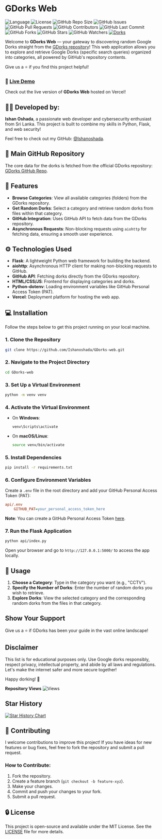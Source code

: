# GDorks Web

![Language](https://img.shields.io/badge/language-python-orange) ![License](https://img.shields.io/badge/license-MIT-green) ![GitHub Repo Size](https://img.shields.io/github/repo-size/Ishanoshada/GDorks-web) ![GitHub Issues](https://img.shields.io/github/issues/Ishanoshada/GDorks-web) ![GitHub Pull Requests](https://img.shields.io/github/issues-pr/Ishanoshada/GDorks-web) ![GitHub Contributors](https://img.shields.io/github/contributors/Ishanoshada/GDorks-web) ![GitHub Last Commit](https://img.shields.io/github/last-commit/Ishanoshada/GDorks-web) ![GitHub Forks](https://img.shields.io/github/forks/Ishanoshada/GDorks-web?style=social) ![GitHub Stars](https://img.shields.io/github/stars/Ishanoshada/GDorks-web?style=social) ![GitHub Watchers](https://img.shields.io/github/watchers/Ishanoshada/GDorks-web?style=social)
[![Dorks](https://img.shields.io/badge/Dorks-Discover%20the%20Internet-blue)](https://img.shields.io/)

Welcome to **GDorks Web** — your gateway to discovering random Google Dorks straight from the [GDorks repository](https://github.com/Ishanoshada/GDorks)! This web application allows you to explore and retrieve Google Dorks (specific search queries) organized into categories, all powered by GitHub's repository contents.


Give us a ⭐️ if you find this project helpful!

### 🚀 [Live Demo](https://gdork-web.vercel.app/)

Check out the live version of **GDorks Web** hosted on Vercel!

## 🧑‍💻 Developed by:

**Ishan Oshada**, a passionate web developer and cybersecurity enthusiast from Sri Lanka. This project is built to combine my skills in Python, Flask, and web security!

Feel free to check out my GitHub: [@Ishanoshada](https://github.com/Ishanoshada).

## 🔑 Main GitHub Repository

The core data for the dorks is fetched from the official GDorks repository: [GDorks GitHub Repo](https://github.com/Ishanoshada/GDorks).

## 🌟 Features

- **Browse Categories**: View all available categories (folders) from the GDorks repository.
- **Get Random Dorks**: Select a category and retrieve random dorks from files within that category.
- **GitHub Integration**: Uses GitHub API to fetch data from the GDorks repository.
- **Asynchronous Requests**: Non-blocking requests using `aiohttp` for fetching data, ensuring a smooth user experience.

## ⚙️ Technologies Used

- **Flask**: A lightweight Python web framework for building the backend.
- **aiohttp**: Asynchronous HTTP client for making non-blocking requests to GitHub.
- **GitHub API**: Fetching dorks directly from the GDorks repository.
- **HTML/CSS/JS**: Frontend for displaying categories and dorks.
- **Python-dotenv**: Loading environment variables like GitHub Personal Access Token (PAT).
- **Vercel**: Deployment platform for hosting the web app.

## 💻 Installation

Follow the steps below to get this project running on your local machine.

### 1. Clone the Repository

```bash
git clone https://github.com/Ishanoshada/GDorks-web.git
```

### 2. Navigate to the Project Directory

```bash
cd GDorks-web
```

### 3. Set Up a Virtual Environment

```bash
python -m venv venv
```

### 4. Activate the Virtual Environment

- On **Windows**:
  ```bash
  venv\Scripts\activate
  ```
- On **macOS/Linux**:
  ```bash
  source venv/bin/activate
  ```

### 5. Install Dependencies

```bash
pip install -r requirements.txt
```

### 6. Configure Environment Variables

Create a `.env` file in the root directory and add your GitHub Personal Access Token (PAT):

```ini
api/.env
    GITHUB_PAT=your_personal_access_token_here 
```

**Note**: You can create a GitHub Personal Access Token [here](https://github.com/settings/tokens).

### 7. Run the Flask Application

```bash
python api/index.py
```

Open your browser and go to `http://127.0.0.1:5000/` to access the app locally.

## 📱 Usage

1. **Choose a Category**: Type in the category you want (e.g., "CCTV").
2. **Specify the Number of Dorks**: Enter the number of random dorks you wish to retrieve.
3. **Explore Dorks**: View the selected category and the corresponding random dorks from the files in that category.


## Show Your Support

Give us a ⭐️ if GDorks has been your guide in the vast online landscape!

## Disclaimer

This list is for educational purposes only. Use Google dorks responsibly, respect privacy, intellectual property, and abide by all laws and regulations. Let's make the internet safer and more secure together!

Happy dorking! 🌟


**Repository Views** ![Views](https://profile-counter.glitch.me/GDorks/count.svg)

## Star History

<a href="https://star-history.com/#ishanoshada/GDorks&Date">
  <picture>
    <source media="(prefers-color-scheme: dark)" srcset="https://api.star-history.com/svg?repos=ishanoshada/GDorks&type=Date&theme=dark" />
    <source media="(prefers-color-scheme: light)" srcset="https://api.star-history.com/svg?repos=ishanoshada/GDorks&type=Date" />
    <img alt="Star History Chart" src="https://api.star-history.com/svg?repos=ishanoshada/GDorks&type=Date" />
  </picture>
</a>


## 🤝 Contributing

I welcome contributions to improve this project! If you have ideas for new features or bug fixes, feel free to fork the repository and submit a pull request.

### How to Contribute:

1. Fork the repository.
2. Create a feature branch (`git checkout -b feature-xyz`).
3. Make your changes.
4. Commit and push your changes to your fork.
5. Submit a pull request.

## 🔒 License

This project is open-source and available under the MIT License. See the [LICENSE](LICENSE) file for more details.
